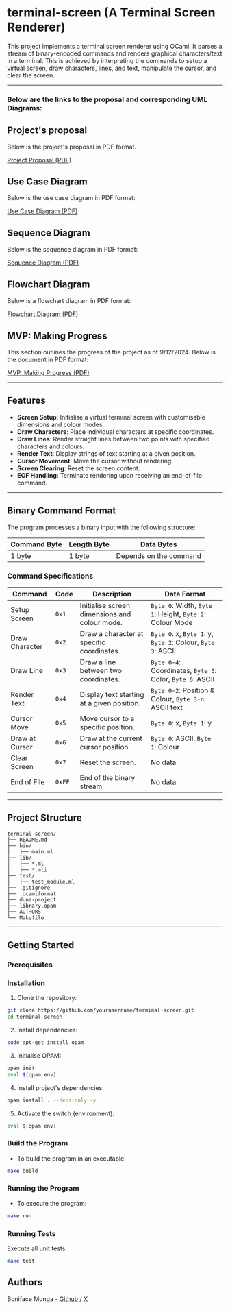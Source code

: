 # terminal-screen (A Terminal Screen Renderer)

This project implements a terminal screen renderer using OCaml. It parses a stream of binary-encoded commands and renders graphical characters/text in a terminal. This is achieved by interpreting the commands to setup a virtual screen, draw characters, lines, and text, manipulate the cursor, and clear the screen.

---

### Below are the links to the proposal and corresponding UML Diagrams:

## Project's proposal

Below is the project's proposal in PDF format.

[Project Proposal (PDF)](./docs/Terminal-Screen-Initial-Proposal.pdf)

## Use Case Diagram

Below is the use case diagram in PDF format:

[Use Case Diagram (PDF)](./docs/Terminal-Screen-Use-Case-Diagram.pdf)

## Sequence Diagram

Below is the sequence diagram in PDF format:

[Sequence Diagram (PDF)](./docs/Terminal-Screen-Sequence-Diagram.pdf)

## Flowchart Diagram

Below is a flowchart diagram in PDF format:

[Flowchart Diagram (PDF)](./docs/Terminal-Screen-Flowchart-Diagram.pdf)

## MVP: Making Progress

This section outlines the progress of the project as of 9/12/2024. Below is the document in PDF format:

[MVP: Making Progress (PDF)](./docs/Terminal-Screen-MVP-Progress.pdf)

---

## Features

- **Screen Setup**: Initialise a virtual terminal screen with customisable dimensions and colour modes.
- **Draw Characters**: Place individual characters at specific coordinates.
- **Draw Lines**: Render straight lines between two points with specified characters and colours.
- **Render Text**: Display strings of text starting at a given position.
- **Cursor Movement**: Move the cursor without rendering.
- **Screen Clearing**: Reset the screen content.
- **EOF Handling**: Terminate rendering upon receiving an end-of-file command.

---

## Binary Command Format

The program processes a binary input with the following structure:

| **Command Byte** | **Length Byte** | **Data Bytes**         |
| ---------------- | --------------- | ---------------------- |
| 1 byte           | 1 byte          | Depends on the command |

### Command Specifications

| **Command**    | **Code** | **Description**                               | **Data Format**                                             |
| -------------- | -------- | --------------------------------------------- | ----------------------------------------------------------- |
| Setup Screen   | `0x1`    | Initialise screen dimensions and colour mode. | `Byte 0`: Width, `Byte 1`: Height, `Byte 2`: Colour Mode    |
| Draw Character | `0x2`    | Draw a character at specific coordinates.     | `Byte 0`: x, `Byte 1`: y, `Byte 2`: Colour, `Byte 3`: ASCII |
| Draw Line      | `0x3`    | Draw a line between two coordinates.          | `Byte 0-4`: Coordinates, `Byte 5`: Color, `Byte 6`: ASCII   |
| Render Text    | `0x4`    | Display text starting at a given position.    | `Byte 0-2`: Position & Colour, `Byte 3-n`: ASCII text       |
| Cursor Move    | `0x5`    | Move cursor to a specific position.           | `Byte 0`: x, `Byte 1`: y                                    |
| Draw at Cursor | `0x6`    | Draw at the current cursor position.          | `Byte 0`: ASCII, `Byte 1`: Colour                           |
| Clear Screen   | `0x7`    | Reset the screen.                             | No data                                                     |
| End of File    | `0xFF`   | End of the binary stream.                     | No data                                                     |

---

## Project Structure

```
terminal-screen/
├── README.md
├── bin/
|   ├── main.ml
├── lib/
│   ├── *.ml
│   ├── *.mli
├── test/
│   ├── test_module.ml
├── .gitignore
├── .ocamlformat
├── dune-project
├── library.opam
├── AUTHORS
└── Makefile
```

---

## Getting Started

### Prerequisites

### Installation

1. Clone the repository:

```bash
git clone https://github.com/yourusername/terminal-screen.git
cd terminal-screen
```

2. Install dependencies:

```bash
sudo apt-get install opam
```

3. Initialise OPAM:

```bash
opam init
eval $(opam env)
```

4. Install project's dependencies:

```bash
opam install . --deps-only -y
```

5. Activate the switch (environment):

```bash
eval $(opam env)
```

### Build the Program

- To build the program in an executable:

```bash
make build
```

### Running the Program

- To execute the program:

```bash
make run
```

### Running Tests

Execute all unit tests:

```bash
make test
```

## Authors

Boniface Munga - [Github](https://github.com/MungaSoftwiz) / [X](https://X.com/MungaSoftwiz)
